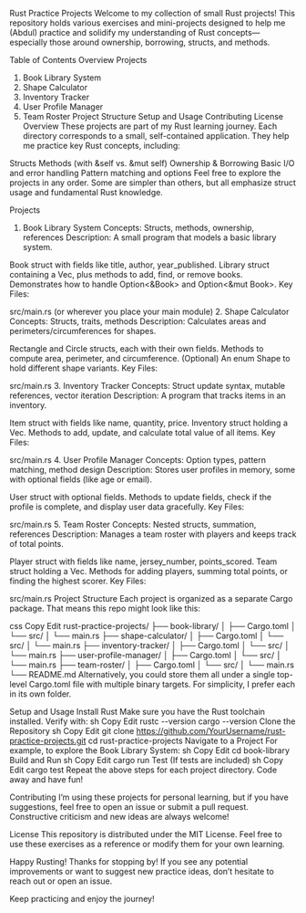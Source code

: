Rust Practice Projects
Welcome to my collection of small Rust projects! This repository holds various exercises and mini-projects designed to help me (Abdul) practice and solidify my understanding of Rust concepts—especially those around ownership, borrowing, structs, and methods.

Table of Contents
Overview
Projects
1. Book Library System
2. Shape Calculator
3. Inventory Tracker
4. User Profile Manager
5. Team Roster
Project Structure
Setup and Usage
Contributing
License
Overview
These projects are part of my Rust learning journey. Each directory corresponds to a small, self-contained application. They help me practice key Rust concepts, including:

Structs
Methods (with &self vs. &mut self)
Ownership & Borrowing
Basic I/O and error handling
Pattern matching and options
Feel free to explore the projects in any order. Some are simpler than others, but all emphasize struct usage and fundamental Rust knowledge.

Projects
1. Book Library System
Concepts: Structs, methods, ownership, references
Description:
A small program that models a basic library system.

Book struct with fields like title, author, year_published.
Library struct containing a Vec<Book>, plus methods to add, find, or remove books.
Demonstrates how to handle Option<&Book> and Option<&mut Book>.
Key Files:

src/main.rs (or wherever you place your main module)
2. Shape Calculator
Concepts: Structs, traits, methods
Description:
Calculates areas and perimeters/circumferences for shapes.

Rectangle and Circle structs, each with their own fields.
Methods to compute area, perimeter, and circumference.
(Optional) An enum Shape to hold different shape variants.
Key Files:

src/main.rs
3. Inventory Tracker
Concepts: Struct update syntax, mutable references, vector iteration
Description:
A program that tracks items in an inventory.

Item struct with fields like name, quantity, price.
Inventory struct holding a Vec<Item>.
Methods to add, update, and calculate total value of all items.
Key Files:

src/main.rs
4. User Profile Manager
Concepts: Option types, pattern matching, method design
Description:
Stores user profiles in memory, some with optional fields (like age or email).

User struct with optional fields.
Methods to update fields, check if the profile is complete, and display user data gracefully.
Key Files:

src/main.rs
5. Team Roster
Concepts: Nested structs, summation, references
Description:
Manages a team roster with players and keeps track of total points.

Player struct with fields like name, jersey_number, points_scored.
Team struct holding a Vec<Player>.
Methods for adding players, summing total points, or finding the highest scorer.
Key Files:

src/main.rs
Project Structure
Each project is organized as a separate Cargo package. That means this repo might look like this:

css
Copy
Edit
rust-practice-projects/
├── book-library/
│   ├── Cargo.toml
│   └── src/
│       └── main.rs
├── shape-calculator/
│   ├── Cargo.toml
│   └── src/
│       └── main.rs
├── inventory-tracker/
│   ├── Cargo.toml
│   └── src/
│       └── main.rs
├── user-profile-manager/
│   ├── Cargo.toml
│   └── src/
│       └── main.rs
├── team-roster/
│   ├── Cargo.toml
│   └── src/
│       └── main.rs
└── README.md
Alternatively, you could store them all under a single top-level Cargo.toml file with multiple binary targets. For simplicity, I prefer each in its own folder.

Setup and Usage
Install Rust
Make sure you have the Rust toolchain installed. Verify with:
sh
Copy
Edit
rustc --version
cargo --version
Clone the Repository
sh
Copy
Edit
git clone https://github.com/YourUsername/rust-practice-projects.git
cd rust-practice-projects
Navigate to a Project
For example, to explore the Book Library System:
sh
Copy
Edit
cd book-library
Build and Run
sh
Copy
Edit
cargo run
Test (If tests are included)
sh
Copy
Edit
cargo test
Repeat the above steps for each project directory. Code away and have fun!

Contributing
I’m using these projects for personal learning, but if you have suggestions, feel free to open an issue or submit a pull request. Constructive criticism and new ideas are always welcome!

License
This repository is distributed under the MIT License. Feel free to use these exercises as a reference or modify them for your own learning.

Happy Rusting!
Thanks for stopping by! If you see any potential improvements or want to suggest new practice ideas, don’t hesitate to reach out or open an issue.

Keep practicing and enjoy the journey!

